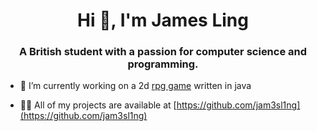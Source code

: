 <h1 align="center">Hi 👋, I'm James Ling</h1>
<h3 align="center">A British student with a passion for computer science and programming.</h3>

- 🔭 I’m currently working on a 2d [rpg game](https://github.com/jam3sl1ng/java_rpg) written in java

- 👨‍💻 All of my projects are available at [https://github.com/jam3sl1ng](https://github.com/jam3sl1ng)
